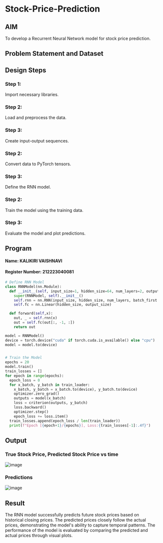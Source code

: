 # Stock-Price-Prediction


## AIM

To develop a Recurrent Neural Network model for stock price prediction.

## Problem Statement and Dataset


## Design Steps

### Step 1:
Import necessary libraries.

### Step 2:
Load and preprocess the data.

### Step 3:
Create input-output sequences.

### Step 2:
Convert data to PyTorch tensors.

### Step 3:
Define the RNN model.

### Step 2:
Train the model using the training data.

### Step 3:
Evaluate the model and plot predictions.

## Program
#### Name: KALIKIRI VAISHNAVI
#### Register Number: 212223040081


```Python 
# Define RNN Model
class RNNModel(nn.Module):
  def __init__(self, input_size=1, hidden_size=64, num_layers=2, output_size=1):
    super(RNNModel, self).__init__()
    self.rnn = nn.RNN(input_size, hidden_size, num_layers, batch_first = True)
    self.fc = nn.Linear(hidden_size, output_size)

  def forward(self,x):
    out, _ = self.rnn(x)
    out = self.fc(out[:, -1, :])
    return out

model = RNNModel()
device = torch.device("cuda" if torch.cuda.is_available() else "cpu")
model = model.to(device)


# Train the Model
epochs = 20
model.train()
train_losses = []
for epoch in range(epochs):
  epoch_loss = 0
  for x_batch, y_batch in train_loader:
    x_batch, y_batch = x_batch.to(device), y_batch.to(device)
    optimizer.zero_grad()
    outputs = model(x_batch)
    loss = criterion(outputs, y_batch)
    loss.backward()
    optimizer.step()
    epoch_loss += loss.item()
  train_losses.append(epoch_loss / len(train_loader))
  print(f"Epoch [{epoch+1}/{epochs}], Loss:{train_losses[-1]:.4f}")
```

## Output

### True Stock Price, Predicted Stock Price vs time
![image](https://github.com/user-attachments/assets/e90626b2-b0fd-4b5c-9de2-bf8ed72c64bd)


### Predictions 
![image](https://github.com/user-attachments/assets/59f9038a-ebc6-4f81-8f78-0ba3b8f960f9)




## Result
The RNN model successfully predicts future stock prices based on historical closing prices. The predicted prices closely follow the actual prices, demonstrating the model's ability to capture temporal patterns. The performance of the model is evaluated by comparing the predicted and actual prices through visual plots.

